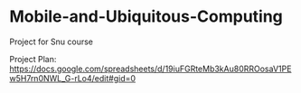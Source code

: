 # Mobile-and-Ubiquitous-Computing
Project for Snu course

Project Plan:
https://docs.google.com/spreadsheets/d/19iuFGRteMb3kAu80RROosaV1PEw5H7rn0NWL_G-rLo4/edit#gid=0
